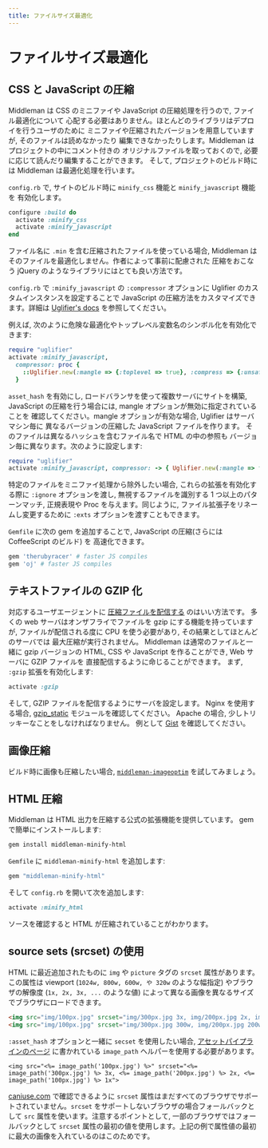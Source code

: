 ```yaml
---
title: ファイルサイズ最適化
---
```


# ファイルサイズ最適化

## CSS と JavaScript の圧縮

Middleman は CSS のミニファイや JavaScript の圧縮処理を行うので, ファイル最適化について
心配する必要はありません。ほとんどのライブラリはデプロイを行うユーザのために
ミニファイや圧縮されたバージョンを用意していますが, そのファイルは読めなかったり
編集できなかったりします。Middleman はプロジェクトの中にコメント付きの
オリジナルファイルを取っておくので, 必要に応じて読んだり編集することができます。
そして, プロジェクトのビルド時には Middleman は最適化処理を行います。

`config.rb` で, サイトのビルド時に `minify_css` 機能と `minify_javascript` 機能を
有効化します。

```ruby
configure :build do
  activate :minify_css
  activate :minify_javascript
end
```

ファイル名に `.min` を含む圧縮されたファイルを使っている場合,
Middleman はそのファイルを最適化しません。作者によって事前に配慮された
圧縮をおこなう jQuery のようなライブラリにはとても良い方法です。

`config.rb` で `:minify_javascript` の
`:compressor` オプションに Uglifier のカスタムインスタンスを設定することで
JavaScript の圧縮方法をカスタマイズできます。詳細は [Uglifier's
docs](https://github.com/lautis/uglifier) を参照してください。

例えば,
次のように危険な最適化やトップレベル変数名のシンボル化を有効化できます:

```ruby
require "uglifier"
activate :minify_javascript,
  compressor: proc {
    ::Uglifier.new(:mangle => {:toplevel => true}, :compress => {:unsafe => true})
  }
```

`asset_hash` を有効にし, ロードバランサを使って複数サーバにサイトを構築,
JavaScript の圧縮を行う場合には, mangle オプションが無効に指定されていることを
確認してください。mangle オプションが有効な場合, Uglifier はサーバマシン毎に
異なるバージョンの圧縮した JavaScript ファイルを作ります。
そのファイルは異なるハッシュを含むファイル名で HTML の中の参照も
バージョン毎に異なります。次のように設定します:

```ruby
require "uglifier"
activate :minify_javascript, compressor: -> { Uglifier.new(:mangle => false) }
```

特定のファイルをミニファイ処理から除外したい場合, これらの拡張を有効化する際に
`:ignore` オプションを渡し, 無視するファイルを識別する 1 つ以上のパターンマッチ,
正規表現や Proc を与えます。同じように, ファイル拡張子をリネームし変更するために
`:exts` オプションを渡すこともできます。

`Gemfile` に次の gem を追加することで, JavaScript の圧縮(さらには CoffeeScript のビルド) を
高速化できます。

```ruby
gem 'therubyracer' # faster JS compiles
gem 'oj' # faster JS compiles
```

## テキストファイルの GZIP 化

対応するユーザエージェントに
[圧縮ファイルを配信する](https://developer.yahoo.com/performance/rules.html#gzip) のはいい方法です。
多くの web サーバはオンザフライでファイルを gzip にする機能を持っていますが,
ファイルが配信される度に CPU を使う必要があり, その結果としてほとんどのサーバでは
最大圧縮が実行されません。 Middleman は通常のファイルと一緒に gzip バージョンの
HTML, CSS や JavaScript を作ることができ, Web サーバに GZIP ファイルを
直接配信するように命じることができます。
まず, `:gzip` 拡張を有効化します:

```ruby
activate :gzip
```

そして, GZIP ファイルを配信するようにサーバを設定します。 Nginx を使用する場合,
[gzip_static](http://wiki.nginx.org/NginxHttpGzipStaticModule) モジュールを確認してください。
Apache の場合, 少しトリッキーなことをしなければなりません。
例として [Gist](https://gist.github.com/2200790) を確認してください。

## 画像圧縮

ビルド時に画像も圧縮したい場合,
[`middleman-imageoptim`](https://github.com/plasticine/middleman-imageoptim) を試してみましょう。

## HTML 圧縮

Middleman は HTML 出力を圧縮する公式の拡張機能を提供しています。
gem で簡単にインストールします:

```bash
gem install middleman-minify-html
```

`Gemfile` に `middleman-minify-html` を追加します:

```ruby
gem "middleman-minify-html"
```

そして `config.rb` を開いて次を追加します:

```ruby
activate :minify_html
```

ソースを確認すると HTML が圧縮されていることがわかります。

## source sets (srcset) の使用

HTML に最近追加されたものに `img` や `picture` タグの `srcset` 属性があります。この属性は viewport (`1024w, 800w, 600w, や 320w` のような幅指定) やブラウザの解像度 (`1x, 2x, 3x, ...` のような値) によって異なる画像を異なるサイズでブラウザにロードできます。

```html
<img src="img/100px.jpg" srcset="img/300px.jpg 3x, img/200px.jpg 2x, img/100px.jpg 1x">
<img src="img/100px.jpg" srcset="img/300px.jpg 300w, img/200px.jpg 200w, img/100px.jpg 100w">
```

`:asset_hash` オプションと一緒に `secset` を使用したい場合, [アセットパイプラインのページ](/jp/advanced/asset_pipeline.html) に書かれている `image_path` ヘルパーを使用する必要があります。

```erb
<img src="<%= image_path('100px.jpg') %>" srcset="<%= image_path('300px.jpg') %> 3x, <%= image_path('200px.jpg') %> 2x, <%= image_path('100px.jpg') %> 1x">
```

[caniuse.com](http://caniuse.com/#feat=srcset) で確認できるように `srcset` 属性はまだすべてのブラウザでサポートされていません。`srcset` をサポートしないブラウザの場合フォールバックとして `src` 属性を使います。注意するポイントとして, 一部のブラウザではフォールバックとして `srcset` 属性の最初の値を使用します。上記の例で属性値の最初に最大の画像を入れているのはこのためです。
